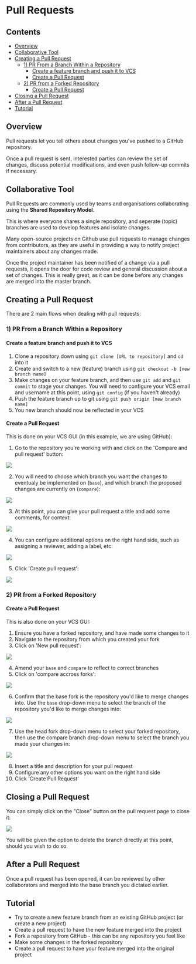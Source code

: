 # Pull Requests



<!--TOC_START-->
## Contents
- [Overview](#overview)
- [Collaborative Tool](#collaborative-tool)
- [Creating a Pull Request](#creating-a-pull-request)
	- [1) PR From a Branch Within a Repository](#1-pr-from-a-branch-within-a-repository)
		- [Create a feature branch and push it to VCS](#create-a-feature-branch-and-push-it-to-vcs)
		- [Create a Pull Request](#create-a-pull-request)
	- [2) PR from a Forked Repository](#2-pr-from-a-forked-repository)
		- [Create a Pull Request](#create-a-pull-request-1)
- [Closing a Pull Request](#closing-a-pull-request)
- [After a Pull Request](#after-a-pull-request)
- [Tutorial](#tutorial)

<!--TOC_END-->
## Overview
Pull requests let you tell others about changes you've pushed to a GitHub repository.  

Once a pull request is sent, interested parties can review the set of changes, discuss potential modifications, and even push follow-up commits if necessary.

## Collaborative Tool
Pull Requests are commonly used by teams and organisations collaborating using the **Shared Repository Model**.

This is where everyone shares a single repository, and seperate (topic) branches are used to develop features and isolate changes.

Many open-source projects on Github use pull requests to manage changes from contributors, as they are useful in providing a way to notify project maintainers about any changes made.

Once the project maintainer has been notified of a change via a pull requests, it opens the door for code review and general discussion about a set of changes.
This is really great, as it can be done before any changes are merged into the master branch.

## Creating a Pull Request
There are 2 main flows when dealing with pull requests:

### 1) PR From a Branch Within a Repository

#### Create a feature branch and push it to VCS
1. Clone a repository down using `git clone [URL to repository]` and `cd` into it
2. Create and switch to a new (feature) branch using `git checkout -b [new branch name]`
3. Make changes on your feature branch, and then use `git add` and `git commit` to stage your changes. You will need to configure your VCS email and username at this point, using `git config` (if you haven't already) 
4. Push the feature branch up to git using `git push origin [new branch name]`
5. You new branch should now be reflected in your VCS

#### Create a Pull Request
This is done on your VCS GUI (in this example, we are using GitHub):

1. Go to the repository you're working with and click on the 'Compare and pull request' button:

![](https://i.imgur.com/4C9qMiD.png?1)

2. You will need to choose which branch you want the changes to eventualy be implemented on (`base`), and which branch the proposed changes are currently on (`compare`):

![](https://i.imgur.com/lWX58HA.png?1)

3. At this point, you can give your pull request a title and add some comments, for context:

![](https://i.imgur.com/geCW0mU.png?1)

4. You can configure additional options on the right hand side, such as assigning a reviewer, adding a label, etc:

![](https://i.imgur.com/i0zyMAG.png?2)

5. Click 'Create pull request':

![](https://i.imgur.com/xwRCTyk.png?3)

### 2) PR from a Forked Repository

#### Create a Pull Request
This is also done on your VCS GUI:

1. Ensure you have a forked repository, and have made some changes to it
2. Navigate to the repository from which you created your fork
3. Click on 'New pull request':

![](https://help.github.com/assets/images/help/pull_requests/pull-request-start-review-button.png)

4. Amend your `base` and `compare` to reflect to correct branches
5. Click on 'compare accross forks':

![](https://help.github.com/assets/images/help/pull_requests/compare-across-forks-link.png)

6. Confirm that the base fork is the repository you'd like to merge changes into. Use the `base` drop-down menu to select the branch of the repository you'd like to merge changes into:

![](https://help.github.com/assets/images/help/pull_requests/choose-base-fork-and-branch.png)

7. Use the head fork drop-down menu to select your forked repository, then use the compare branch drop-down menu to select the branch you made your changes in:

![](https://help.github.com/assets/images/help/pull_requests/choose-head-fork-compare-branch.png)

8. Insert a title and description for your pull request
9. Configure any other options you want on the right hand side
10. Click 'Create Pull Request'

## Closing a Pull Request
You can simply click on the "Close" button on the pull request page to close it:

![](https://i.imgur.com/fsFyzqL.png?1)

You will be given the option to delete the branch directly at this point, should you wish to do so. 

## After a Pull Request
Once a pull request has been opened, it can be reviewed by other collaborators and merged into the base branch you dictated earlier.

## Tutorial
- Try to create a new feature branch from an existing GitHub project (or create a new project)
- Create a pull request to have the new feature merged into the project
- Fork a repository from GitHub - this can be any repository you feel like
- Make some changes in the forked repository
- Create a pull request to have your feature merged into the original project
